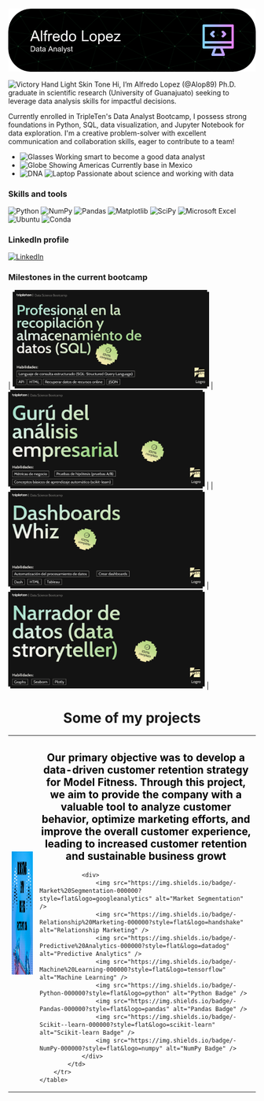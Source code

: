 ![Header](https://github.com/Alop89/Alop89/blob/main/github-header-image.png)

<img src="https://raw.githubusercontent.com/Tarikul-Islam-Anik/Animated-Fluent-Emojis/master/Emojis/Hand%20gestures/Victory%20Hand%20Light%20Skin%20Tone.png" alt="Victory Hand Light Skin Tone" width="25" height="25" /> Hi, I’m Alfredo Lopez (@Alop89)
Ph.D. graduate in scientific research (University of Guanajuato) seeking to leverage data analysis skills for impactful decisions.

Currently enrolled in TripleTen's Data Analyst Bootcamp, I possess strong foundations in Python, SQL, data visualization, and Jupyter Notebook for data exploration. 
I'm a creative problem-solver with excellent communication and collaboration skills, eager to contribute to a team!


* <img src="https://raw.githubusercontent.com/Tarikul-Islam-Anik/Animated-Fluent-Emojis/master/Emojis/Objects/Glasses.png" alt="Glasses" width="25" height="25" /> Working smart to become a good data analyst
* <img src="https://raw.githubusercontent.com/Tarikul-Islam-Anik/Animated-Fluent-Emojis/master/Emojis/Travel%20and%20places/Globe%20Showing%20Americas.png" alt="Globe Showing Americas" width="25" height="25" /> Currently base in Mexico
* <img src="https://raw.githubusercontent.com/Tarikul-Islam-Anik/Animated-Fluent-Emojis/master/Emojis/Objects/DNA.png" alt="DNA" width="25" height="25" /> <img src="https://raw.githubusercontent.com/Tarikul-Islam-Anik/Animated-Fluent-Emojis/master/Emojis/Objects/Laptop.png" alt="Laptop" width="25" height="25" /> Passionate about science and working with data

### Skills and tools
![Python](https://img.shields.io/badge/python-3670A0?style=for-the-badge&logo=python&logoColor=ffdd54)
![NumPy](https://img.shields.io/badge/numpy-%23013243.svg?style=for-the-badge&logo=numpy&logoColor=white)
![Pandas](https://img.shields.io/badge/pandas-%23150458.svg?style=for-the-badge&logo=pandas&logoColor=white)
![Matplotlib](https://img.shields.io/badge/Matplotlib-%23ffffff.svg?style=for-the-badge&logo=Matplotlib&logoColor=black)
![SciPy](https://img.shields.io/badge/SciPy-%230C55A5.svg?style=for-the-badge&logo=scipy&logoColor=%white)
![Microsoft Excel](https://img.shields.io/badge/Microsoft_Excel-217346?style=for-the-badge&logo=microsoft-excel&logoColor=white)
![Ubuntu](https://img.shields.io/badge/Ubuntu-E95420?style=for-the-badge&logo=ubuntu&logoColor=white)
![Conda](https://img.shields.io/badge/conda-342B029.svg?&style=for-the-badge&logo=anaconda&logoColor=white)

### LinkedIn profile
[![LinkedIn](https://img.shields.io/badge/linkedin-%230077B5.svg?style=for-the-badge&logo=linkedin&logoColor=white)](https://www.linkedin.com/in/jose-alfredo-lopez-castro/)


### Milestones in the current bootcamp


| <img src="https://github.com/Alop89/Alop89/blob/main/sql.png" width="400" height="200"/> | <img src="https://github.com/Alop89/Alop89/blob/main/guru.png" width="400" height="200"/> |
| <img src="https://github.com/Alop89/Alop89/blob/main/tableau.png" width="400" height="200"/> | <img src="https://github.com/Alop89/Alop89/blob/main/story_teller.png" width="400" height="200"/> |



<div align="center">
    <h1>Some of my projects</h1>
    <table>
        <tr>
            <td>
                <a href="https://github.com/Natcol05/Machine-Learning-Model.git" target="_blank">
                    <img src="https://github.com/Natcol05/Machine-Learning-Model/blob/93da41886e23f109e930422c2e0a179ad2d2f021/Graphics/GYM%20(4).png?raw=true" alt="Gym Image" style="padding-right: 10px; width: 600px; height: 250px;" />
                </a>
            </td>
            <td style="vertical-align: middle;">
                <h2 align="center" style="color: black; text-decoration: none;">
                    Our primary objective was to develop a data-driven customer retention strategy for Model Fitness. Through this project, we aim to provide the company with a valuable tool to analyze customer behavior, optimize marketing efforts, and improve the overall customer experience, leading to increased customer retention and sustainable business growt
                </h2>   
                    
            
                <div>
                    <img src="https://img.shields.io/badge/-Market%20Segmentation-000000?style=flat&logo=googleanalytics" alt="Market Segmentation" />
                    <img src="https://img.shields.io/badge/-Relationship%20Marketing-000000?style=flat&logo=handshake" alt="Relationship Marketing" />
                    <img src="https://img.shields.io/badge/-Predictive%20Analytics-000000?style=flat&logo=datadog" alt="Predictive Analytics" />
                    <img src="https://img.shields.io/badge/-Machine%20Learning-000000?style=flat&logo=tensorflow" alt="Machine Learning" />
                    <img src="https://img.shields.io/badge/-Python-000000?style=flat&logo=python" alt="Python Badge" />
                    <img src="https://img.shields.io/badge/-Pandas-000000?style=flat&logo=pandas" alt="Pandas Badge" />
                    <img src="https://img.shields.io/badge/-Scikit--learn-000000?style=flat&logo=scikit-learn" alt="Scikit-learn Badge" />
                    <img src="https://img.shields.io/badge/-NumPy-000000?style=flat&logo=numpy" alt="NumPy Badge" />
                </div>
            </td>
        </tr>
    </table>
</div>

